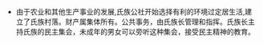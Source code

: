 - 由于农业和其他生产事业的发展,氏族公社开始选择有利的环境过定居生活,建立了氏族村落。财产属集体所有。公共事务，由氏族长管理和指挥。氏族长主持氏族的民主集会，未成年的男女可以旁听这种集会，接受民主精神的教育。